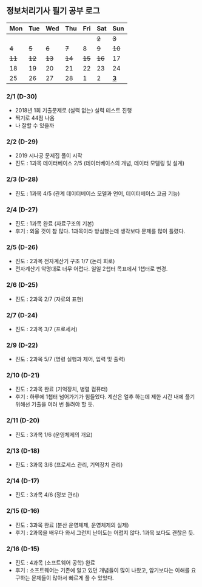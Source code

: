## 정보처리기사 필기 공부 로그

| Mon  | Tue  | Wed  | Thu  | Fri  | Sat  | Sun          |
| ---- | ---- | ---- | ---- | ---- | ---- | ------------ |
|      |      |      |      |      | <del>2</del>    | <del>3</del>            |
| <del>4</del>    | <del>5</del>    | <del>6</del>    | <del>7</del>    | 8    | <del>9</del>    | <del>10</del>           |
| <del>11</del>   | <del>12</del>   | <del>13</del>   | <del>14</del>   | <del>15</del>   | <del>16</del>   | 17           |
| 18   | 19   | 20   | 21   | 22   | 23   | 24           |
| 25   | 26   | 27   | 28   | 1    | 2    | <u>**3**</u> |



### 2/1 (D-30)

- 2018년 1회 기출문제로 (실력 없는) 실력 테스트 진행
- 찍기로 44점 나옴
- 나 잘할 수 있을까



### 2/2 (D-29)

- 2019 시나공 문제집 풀이 시작
- 진도 : 1과목 데이터베이스 2/5 (데이터베이스의 개념, 데이터 모델링 및 설계)



### 2/3 (D-28)

- 진도 : 1과목 4/5 (관계 데이터베이스 모델과 언어, 데이터베이스 고급 기능)



### 2/4 (D-27)

- 진도 : 1과목 완료 (자료구조의 기본)
- 후기 : 외울 것이 참 많다. 1과목이라 방심했는데 생각보다 문제를 많이 틀렸다.



### 2/5 (D-26)

- 진도 : 2과목 전자계산기 구조 1/7 (논리 회로)
- 전자계산기 악명대로 너무 어렵다. 일일 2챕터 목표에서 1챕터로 변경.



### 2/6 (D-25)

- 진도 : 2과목 2/7 (자료의 표현)



### 2/7 (D-24)

- 진도 : 2과목 3/7 (프로세서)



### 2/9 (D-22)

- 진도 : 2과목 5/7 (명령 실행과 제어, 입력 및 출력)



### 2/10 (D-21)

- 진도 : 2과목 완료 (기억장치, 병렬 컴퓨터)
- 후기 : 하루에 1챕터 넘어가기가 힘들었다. 계산은 얼추 하는데 제한 시간 내에 풀기 위해선 기출을 여러 번 돌려야 할 듯.


### 2/11 (D-20)

- 진도 : 3과목 1/6 (운영체제의 개요)



### 2/13 (D-18)

- 진도 : 3과목 3/6 (프로세스 관리, 기억장치 관리)



### 2/14 (D-17)

- 진도 : 3과목 4/6 (정보 관리)



### 2/15 (D-16)

- 진도 : 3과목 완료 (분산 운영체제, 운영체제의 실제)
- 후기 : 2과목을 배우다 와서 그런지 난이도는 어렵지 않다. 1과목 보다도 괜찮은 듯.


### 2/16 (D-15)

- 진도 : 4과목 (소프트웨어 공학) 완료
- 후기 : 소프트웨어는 기존에 알고 있던 개념들이 많이 나왔고, 암기보다는 이해를 요구하는 문제들이 많아서 빠르게 풀 수 있었다. 
